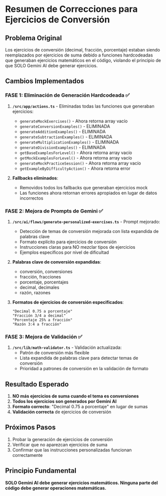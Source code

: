 # Resumen de Correcciones para Ejercicios de Conversión

## Problema Original
Los ejercicios de conversión (decimal, fracción, porcentaje) estaban siendo reemplazados por ejercicios de suma debido a funciones hardcodeadas que generaban ejercicios matemáticos en el código, violando el principio de que SOLO Gemini AI debe generar ejercicios.

## Cambios Implementados

### FASE 1: Eliminación de Generación Hardcodeada ✅

1. **`/src/app/actions.ts`** - Eliminadas todas las funciones que generaban ejercicios:
   - `generateMockExercises()` - Ahora retorna array vacío
   - `generateConversionExamples()` - ELIMINADA
   - `generateAdditionExamples()` - ELIMINADA
   - `generateSubtractionExamples()` - ELIMINADA
   - `generateMultiplicationExamples()` - ELIMINADA
   - `generateDivisionExamples()` - ELIMINADA
   - `getBaseExamplesForLevel()` - Ahora retorna array vacío
   - `getMockExamplesForLevel()` - Ahora retorna array vacío
   - `generateMockPracticeSession()` - Ahora retorna array vacío
   - `getExampleByDifficultyAction()` - Ahora retorna error

2. **Fallbacks eliminados**:
   - Removidos todos los fallbacks que generaban ejercicios mock
   - Las funciones ahora retornan errores apropiados en lugar de datos incorrectos

### FASE 2: Mejora de Prompts de Gemini ✅

1. **`/src/ai/flows/generate-personalized-exercises.ts`** - Prompt mejorado:
   - Detección de temas de conversión mejorada con lista expandida de palabras clave
   - Formato explícito para ejercicios de conversión
   - Instrucciones claras para NO mezclar tipos de ejercicios
   - Ejemplos específicos por nivel de dificultad

2. **Palabras clave de conversión expandidas**:
   - conversión, conversiones
   - fracción, fracciones
   - porcentaje, porcentajes
   - decimal, decimales
   - razón, razones

3. **Formatos de ejercicios de conversión especificados**:
   ```
   "Decimal 0.75 a porcentaje"
   "Fracción 3/4 a decimal"
   "Porcentaje 25% a fracción"
   "Razón 3:4 a fracción"
   ```

### FASE 3: Mejora de Validación ✅

1. **`/src/lib/math-validator.ts`** - Validación actualizada:
   - Patrón de conversión más flexible
   - Lista expandida de palabras clave para detectar temas de conversión
   - Prioridad a patrones de conversión en la validación de formato

## Resultado Esperado

1. **NO más ejercicios de suma cuando el tema es conversiones**
2. **Todos los ejercicios son generados por Gemini AI**
3. **Formato correcto**: "Decimal 0.75 a porcentaje" en lugar de sumas
4. **Validación correcta** de ejercicios de conversión

## Próximos Pasos

1. Probar la generación de ejercicios de conversión
2. Verificar que no aparezcan ejercicios de suma
3. Confirmar que las instrucciones personalizadas funcionan correctamente

## Principio Fundamental
**SOLO Gemini AI debe generar ejercicios matemáticos. Ninguna parte del código debe generar operaciones matemáticas.**